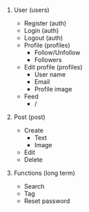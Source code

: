 1.  User (users)
    *   Register (auth)
    *   Login   (auth)
    *   Logout  (auth)
    *   Profile (profiles)
        *   Follow/Unfollow
        *   Followers
    *   Edit profile (profiles)
        *   User name
        *   Email
        *   Profile image
    *   Feed
        *   /
        
2.  Post (post)
    *   Create
        *   Text
        *   Image
    *   Edit
    *   Delete
    
3.  Functions (long term)
    *   Search
    *   Tag
    *   Reset password  